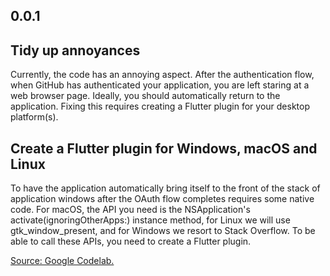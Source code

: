 ## 0.0.1

## Tidy up annoyances
Currently, the code has an annoying aspect. After the authentication flow, when GitHub has authenticated your application, you are left staring at a web browser page. Ideally, you should automatically return to the application. Fixing this requires creating a Flutter plugin for your desktop platform(s).

## Create a Flutter plugin for Windows, macOS and Linux
To have the application automatically bring itself to the front of the stack of application windows after the OAuth flow completes requires some native code. For macOS, the API you need is the NSApplication's activate(ignoringOtherApps:) instance method, for Linux we will use gtk_window_present, and for Windows we resort to Stack Overflow. To be able to call these APIs, you need to create a Flutter plugin.

[Source: Google Codelab.](https://codelabs.developers.google.com/codelabs/flutter-github-client?hl=en#5)

